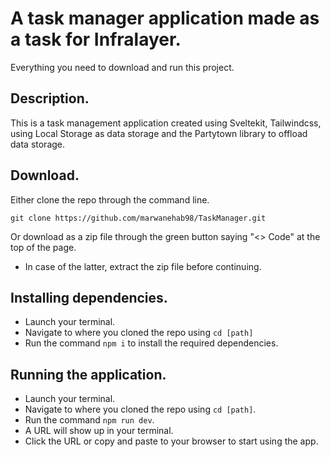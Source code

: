 # A task manager application made as a task for Infralayer.

Everything you need to download and run this project.

## Description.

This is a task management application created using Sveltekit, Tailwindcss, using Local Storage as data storage and the Partytown library to offload data storage.

## Download.

Either clone the repo through the command line.

```
git clone https://github.com/marwanehab98/TaskManager.git
```

Or download as a zip file through the green button saying "<> Code" at the top of the page.

- In case of the latter, extract the zip file before continuing.

## Installing dependencies.

- Launch your terminal.
- Navigate to where you cloned the repo using ```cd [path]```
- Run the command ```npm i``` to install the required dependencies.

## Running the application.

- Launch your terminal.
- Navigate to where you cloned the repo using ```cd [path]```.
- Run the command ```npm run dev```.
- A URL will show up in your terminal.
- Click the URL or copy and paste to your browser to start using the app.
